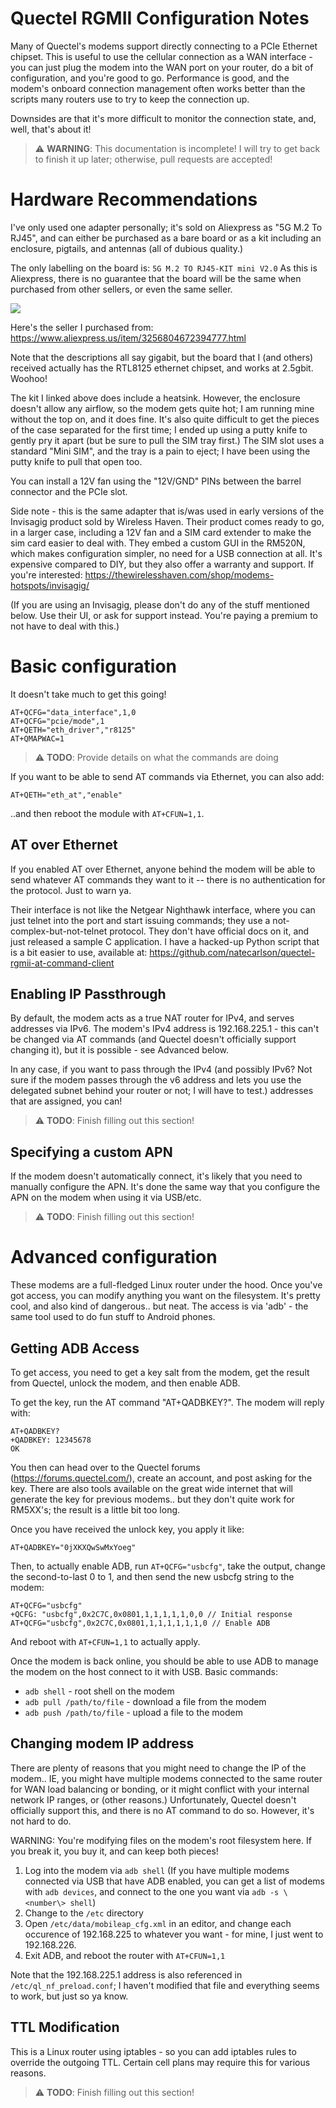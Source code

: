 Quectel RGMII Configuration Notes
=================================

Many of Quectel's modems support directly connecting to a PCIe Ethernet chipset. This is useful to use the cellular connection as a WAN interface - you can just plug the modem into the WAN port on your router, do a bit of configuration, and you're good to go. Performance is good, and the modem's onboard connection management often works better than the scripts many routers use to try to keep the connection up.

Downsides are that it's more difficult to monitor the connection state, and, well, that's about it!

> :warning: **WARNING**: This documentation is incomplete! I will try to get back to finish it up later; otherwise, pull requests are accepted!

# Hardware Recommendations

I've only used one adapter personally; it's sold on Aliexpress as "5G M.2 To RJ45", and can either be purchased as a bare board or as a kit including an enclosure, pigtails, and antennas (all of dubious quality.)

The only labelling on the board is:
```5G M.2 TO RJ45-KIT mini V2.0```
As this is Aliexpress, there is no guarantee that the board will be the same when purchased from other sellers, or even the same seller.

![](images/5G_M.2_TO_RJ45-KIT_mini_V2.0.webp)

Here's the seller I purchased from:
https://www.aliexpress.us/item/3256804672394777.html

Note that the descriptions all say gigabit, but the board that I (and others) received actually has the RTL8125 ethernet chipset, and works at 2.5gbit. Woohoo!

The kit I linked above does include a heatsink. However, the enclosure doesn't allow any airflow, so the modem gets quite hot; I am running mine without the top on, and it does fine. It's also quite difficult to get the pieces of the case separated for the first time; I ended up using a putty knife to gently pry it apart (but be sure to pull the SIM tray first.) The SIM slot uses a standard "Mini SIM", and the tray is a pain to eject; I have been using the putty knife to pull that open too.

You can install a 12V fan using the "12V/GND" PINs between the barrel connector and the PCIe slot.

Side note - this is the same adapter that is/was used in early versions of the Invisagig product sold by Wireless Haven. Their product comes ready to go, in a larger case, including a 12V fan and a SIM card extender to make the sim card easier to deal with. They embed a custom GUI in the RM520N, which makes configuration simpler, no need for a USB connection at all. It's expensive compared to DIY, but they also offer a warranty and support. If you're interested:
https://thewirelesshaven.com/shop/modems-hotspots/invisagig/

(If you are using an Invisagig, please don't do any of the stuff mentioned below. Use their UI, or ask for support instead. You're paying a premium to not have to deal with this.)

# Basic configuration


It doesn't take much to get this going!

```
AT+QCFG="data_interface",1,0
AT+QCFG="pcie/mode",1
AT+QETH="eth_driver","r8125"
AT+QMAPWAC=1
```
> :warning: **TODO**: Provide details on what the commands are doing

If you want to be able to send AT commands via Ethernet, you can also add:
```
AT+QETH="eth_at","enable"
```

..and then reboot the module with `AT+CFUN=1,1`.

## AT over Ethernet

If you enabled AT over Ethernet, anyone behind the modem will be able to send whatever AT commands they want to it -- there is no authentication for the protocol. Just to warn ya.

Their interface is not like the Netgear Nighthawk interface, where you can just telnet into the port and start issuing commands; they use a not-complex-but-not-telnet protocol. They don't have official docs on it, and just released a sample C application. I have a hacked-up Python script that is a bit easier to use, available at: 
https://github.com/natecarlson/quectel-rgmii-at-command-client

## Enabling IP Passthrough

By default, the modem acts as a true NAT router for IPv4, and serves addresses via IPv6. The modem's IPv4 address is 192.168.225.1 - this can't be changed via AT commands (and Quectel doesn't officially support changing it), but it is possible - see Advanced below.

In any case, if you want to pass through the IPv4 (and possibly IPv6? Not sure if the modem passes through the v6 address and lets you use the delegated subnet behind your router or not; I will have to test.) addresses that are assigned, you can!

> :warning: **TODO**: Finish filling out this section!

## Specifying a custom APN

If the modem doesn't automatically connect, it's likely that you need to manually configure the APN. It's done the same way that you configure the APN on the modem when using it via USB/etc.

> :warning: **TODO**: Finish filling out this section!

# Advanced configuration

These modems are a full-fledged Linux router under the hood. Once you've got access, you can modify anything you want on the filesystem. It's pretty cool, and also kind of dangerous.. but neat. The access is via 'adb' - the same tool used to do fun stuff to Android phones.

## Getting ADB Access

To get access, you need to get a key salt from the modem, get the result from Quectel, unlock the modem, and then enable ADB.

To get the key, run the AT command "AT+QADBKEY?". The modem will reply with:
```
AT+QADBKEY?
+QADBKEY: 12345678
OK
```

You then can head over to the Quectel forums (https://forums.quectel.com/), create an account, and post asking for the key. There are also tools available on the great wide internet that will generate the key for previous modems.. but they don't quite work for RM5XX's; the result is a little bit too long.

Once you have received the unlock key, you apply it like:
```
AT+QADBKEY="0jXKXQwSwMxYoeg"
```

Then, to actually enable ADB, run `AT+QCFG="usbcfg"`, take the output, change the second-to-last 0 to 1, and then send the new usbcfg string to the modem:
```
AT+QCFG="usbcfg"
+QCFG: "usbcfg",0x2C7C,0x0801,1,1,1,1,1,0,0 // Initial response
AT+QCFG="usbcfg",0x2C7C,0x0801,1,1,1,1,1,1,0 // Enable ADB
```
And reboot with `AT+CFUN=1,1` to actually apply.

Once the modem is back online, you should be able to use ADB to manage the modem on the host connect to it with USB. Basic commands:
* `adb shell` - root shell on the modem
* `adb pull /path/to/file` - download a file from the modem
* `adb push /path/to/file` - upload a file to the modem

## Changing modem IP address

There are plenty of reasons that you might need to change the IP of the modem.. IE, you might have multiple modems connected to the same router for WAN load balancing or bonding, or it might conflict with your internal network IP ranges, or (other reasons.) Unfortunately, Quectel doesn't officially support this, and there is no AT command to do so. However, it's not hard to do.

WARNING: You're modifying files on the modem's root filesystem here. If you break it, you buy it, and can keep both pieces!

1. Log into the modem via `adb shell` (If you have multiple modems connected via USB that have ADB enabled, you can get a list of modems with `adb devices`, and connect to the one you want via `adb -s \<number\> shell`)
2. Change to the `/etc` directory
3. Open `/etc/data/mobileap_cfg.xml` in an editor, and change each occurence of 192.168.225 to whatever you want - for mine, I just went to 192.168.226.
4. Exit ADB, and reboot the router with `AT+CFUN=1,1`

Note that the 192.168.225.1 address is also referenced in `/etc/ql_nf_preload.conf`; I haven't modified that file and everything seems to work, but just so ya know.

## TTL Modification
This is a Linux router using iptables - so you can add iptables rules to override the outgoing TTL. Certain cell plans may require this for various reasons.

> :warning: **TODO**: Finish filling out this section!
